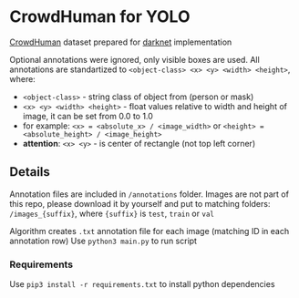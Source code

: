 # CrowdHuman for YOLO

[CrowdHuman](http://www.crowdhuman.org/download.html) dataset prepared for [darknet](https://github.com/AlexeyAB/darknet) implementation

Optional annotations were ignored, only visible boxes are used.
All annotations are standartized to `<object-class> <x> <y> <width> <height>`, where:

- `<object-class>` - string class of object from (person or mask)
- `<x> <y> <width> <height>` - float values relative to width and height of image, it can be set from 0.0 to 1.0
- for example: `<x> = <absolute_x> / <image_width>` or `<height> = <absolute_height> / <image_height>`
- **attention**: `<x> <y>` - is center of rectangle (not top left corner)

## Details

Annotation files are included in `/annotations` folder.
Images are not part of this repo, please download it by yourself and put to matching folders:
`/images_{suffix}`, where `{suffix}` is `test`, `train` or `val`

Algorithm creates `.txt` annotation file for each image (matching ID in each annotation row)
Use `python3 main.py` to run script

### Requirements

Use `pip3 install -r requirements.txt` to install python dependencies
